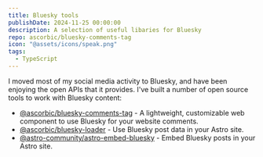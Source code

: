 ```yaml
---
title: Bluesky tools
publishDate: 2024-11-25 00:00:00
description: A selection of useful libaries for Bluesky
repo: ascorbic/bluesky-comments-tag
icon: "@assets/icons/speak.png"
tags:
  - TypeScript
---
```


I moved most of my social media activity to Bluesky, and have been enjoying the
open APIs that it provides. I've built a number of open source tools to work
with Bluesky content:

- [@ascorbic/bluesky-comments-tag](https://github.com/ascorbic/bluesky-comments-tag) -
  A lightweight, customizable web component to use Bluesky for your website
  comments.
- [@ascorbic/bluesky-loader](/projects/astro-loaders) - Use Bluesky post data in
  your Astro site.
- [@astro-community/astro-embed-bluesky](https://github.com/delucis/astro-embed/tree/main/packages/astro-embed-bluesky) -
  Embed Bluesky posts in your Astro site.
